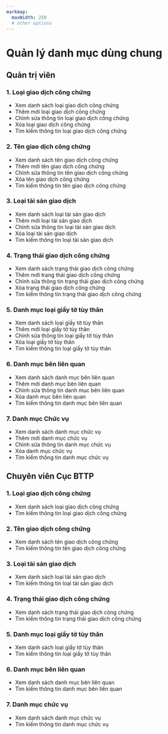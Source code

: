 ```yaml
---
markmap:
  maxWidth: 250
  # other options
---
```

# Quản lý danh mục dùng chung
## Quản trị viên
  ### 1. Loại giao dịch công chứng
  - Xem danh sách loại giao dịch công chứng
  - Thêm mới loại giao dịch công chứng
  - Chỉnh sửa thông tin loại giao dịch công chứng
  - Xóa loại giao dịch công chứng
  - Tìm kiếm thông tin loại giao dịch công chứng
     
  ### 2. Tên giao dịch công chứng
  - Xem danh sách tên giao dịch công chứng
  - Thêm mới tên giao dịch công chứng
  - Chỉnh sửa thông tin tên giao dịch công chứng
  - Xóa tên giao dịch công chứng
  - Tìm kiếm thông tin tên giao dịch công chứng
  
  ### 3. Loại tài sản giao dịch
  - Xem danh sách loại tài sản giao dịch
  - Thêm mới loại tài sản giao dịch
  - Chỉnh sửa thông tin loại tài sản giao dịch
  - Xóa loại tài sản giao dịch
  - Tìm kiếm thông tin loại tài sản giao dịch

  ### 4. Trạng thái giao dịch công chứng
  - Xem danh sách trạng thái giao dịch công chứng
  - Thêm mới trạng thái giao dịch công chứng
  - Chỉnh sửa thông tin trạng thái giao dịch công chứng
  - Xóa trạng thái giao dịch công chứng
  - Tìm kiếm thông tin trạng thái giao dịch công chứng
  
  ### 5. Danh mục loại giấy tờ tùy thân
  - Xem danh sách loại giấy tờ tùy thân
  - Thêm mới loại giấy tờ tùy thân
  - Chỉnh sửa thông tin loại giấy tờ tùy thân
  - Xóa loại giấy tờ tùy thân
  - Tìm kiếm thông tin loại giấy tờ tùy thân

  ### 6. Danh mục bên liên quan
  - Xem danh sách danh mục bên liên quan
  - Thêm mới danh mục bên liên quan
  - Chỉnh sửa thông tin danh mục bên liên quan
  - Xóa danh mục bên liên quan
  - Tìm kiếm thông tin danh mục bên liên quan

  ### 7. Danh mục Chức vụ
  - Xem danh sách danh mục chức vụ
  - Thêm mới danh mục chức vụ
  - Chỉnh sửa thông tin danh mục chức vụ
  - Xóa danh mục chức vụ
  - Tìm kiếm thông tin danh mục chức vụ

  
## Chuyên viên Cục BTTP
  ### 1. Loại giao dịch công chứng
  - Xem danh sách loại giao dịch công chứng
  - Tìm kiếm thông tin loại giao dịch công chứng
 
  ### 2. Tên giao dịch công chứng
  - Xem danh sách tên giao dịch công chứng
  - Tìm kiếm thông tin tên giao dịch công chứng
  
  ### 3. Loại tài sản giao dịch
  - Xem danh sách loại tài sản giao dịch
  - Tìm kiếm thông tin loại tài sản giao dịch

  ### 4. Trạng thái giao dịch công chứng
  - Xem danh sách trạng thái giao dịch công chứng
  - Tìm kiếm thông tin trạng thái giao dịch công chứng
  
  ### 5. Danh mục loại giấy tờ tùy thân
  - Xem danh sách loại giấy tờ tùy thân
  - Tìm kiếm thông tin loại giấy tờ tùy thân

  ### 6. Danh mục bên liên quan
  - Xem danh sách danh mục bên liên quan
  - Tìm kiếm thông tin danh mục bên liên quan

  ### 7. Danh mục chức vụ
  - Xem danh sách danh mục chức vụ
  - Tìm kiếm thông tin danh mục chức vụ






